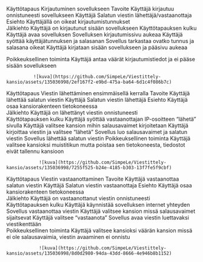 Käyttötapaus 				Kirjautuminen sovellukseen
Tavoite					Käyttäjä kirjautuu onnistuneesti sovellukseen
Käyttäjä				Salatun viestin lähettäjä/vastaanottaja
Esiehto					Käyttäjällä on oikeat kirjautumistunnukset 		
Jälkiehto				Käyttäjä on kirjautunut sisään sovellukseen	
Käyttötapauksen kulku			Käyttäjä avaa sovelluksen
Sovelluksen kirjautumissivu aukeaa
Käyttäjä syöttää käyttäjätunnuksen ja salasanan
Sovellus tarkastaa ovatko tunnus ja salasana oikeat
Käyttäjä kirjataan sisään sovellukseen ja pääsivu aukeaa

Poikkeuksellinen toiminta		Käyttäjä antaa väärät kirjautumistiedot ja ei pääse sisään 						sovellukseen 	

              ![kuva](https://github.com/SimpeLe/Viestittely-kansio/assets/135036998/2ef167f2-e9bd-475a-ba64-6d1c4f086b7c)




Käyttötapaus 				Viestin lähettäminen ensimmäisellä kerralla
Tavoite					Käyttäjä lähettää salatun viestin
Käyttäjä				Salatun viestin lähettäjä
Esiehto					Käyttäjä osaa kansiorakenteen tietokoneessa		
Jälkiehto				Käyttäjä on lähettänyt viestin onnistuneesti	
Käyttötapauksen kulku			Käyttäjä syöttää vastaanottajan IP-osoitteen “lähetä” sivulla
Käyttäjä valitsee kansion mihin salausavaimet kirjoitetaan
Käyttäjä kirjoittaa viestin ja valitsee “lähetä”
Sovellus luo salausavaimet ja salatun viestin
Sovellus lähettää salatun viestin 
Poikkeuksellinen toiminta		Käyttäjä valitsee kansioksi muistitikun mutta poistaa sen 						tietokoneesta, tiedostot eivät tallennu kansioon

                ![kuva](https://github.com/SimpeLe/Viestittely-kansio/assets/135036998/7255f525-b24e-4185-b303-13f7fe5f9cbf)



Käyttötapaus 				Viestin vastaanottaminen
Tavoite					Käyttäjä vastaanottaa salatun viestin
Käyttäjä				Salatun viestin vastaanottaja
Esiehto					Käyttäjä osaa kansiorakenteen tietokoneessa		
Jälkiehto				Käyttäjä on vastaanottanut viestin onnistuneesti	
Käyttötapauksen kulku			Käyttäjä käynnistää sovelluksen internet yhteyden
Sovellus vastaanottaa viestin
Käyttäjä valitsee kansion missä salausavaimet sijaitsevat
Käyttäjä valitsee “vastaanota”
Sovellus avaa viestin luettavaksi viestikenttään					
Poikkeuksellinen toiminta		Käyttäjä valitsee kansioksi väärän kansion missä ei ole 							salausavaimia, viestin avaaminen ei onnistu

                ![kuva](https://github.com/SimpeLe/Viestittely-kansio/assets/135036998/8d0d2980-94da-43dd-8666-4e946b8b1152)




